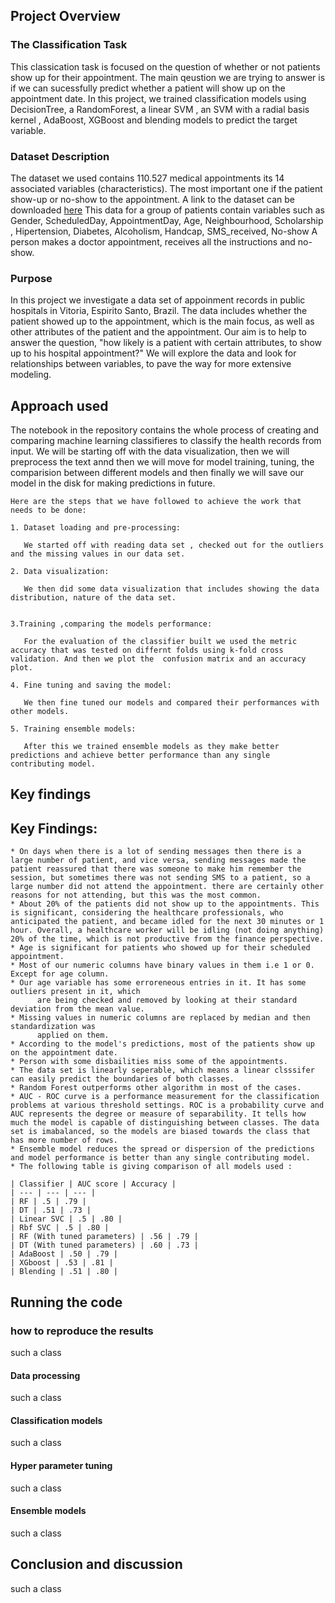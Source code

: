 ## Project Overview <a name ="overview"> </a>
### The Classification Task

This classication task is focused on the question of whether or not patients show up for their appointment. The main qeustion we are trying to answer is if we can sucessfully predict whether a patient will show up on the appointment date. In this project, we trained classification models using DecisionTree, a RandomForest, a linear SVM , an SVM with a radial basis kernel , AdaBoost, XGBoost and blending models to predict the target variable. 

### Dataset Description

The dataset we used contains 110.527 medical appointments its 14 associated variables (characteristics). The most important one if the patient show-up or no-show to the appointment. A link to the dataset can be downloaded [here](https://www.kaggle.com/joniarroba/noshowappointments)
This data for a group of patients contain variables such as Gender, ScheduledDay, AppointmentDay, Age, Neighbourhood, Scholarship , Hipertension, Diabetes, Alcoholism, Handcap, SMS_received, No-show A person makes a doctor appointment, receives all the instructions and no-show. 

### Purpose

In this project we investigate a data set of appoinment records in public hospitals in Vitoria, Espirito Santo, Brazil. The data includes whether the patient showed up to the appointment, which is the main focus, as well as other attributes of the patient and the appointment. Our aim is to help to answer the question, "how likely is a patient with certain attributes, to show up to his hospital appointment?" We will explore the data and look for relationships between variables, to pave the way for more extensive modeling.


## Approach used <a name ="overview"> </a>


The notebook in the repository contains the whole process of creating and comparing machine learning classifieres to classify the health records from input. We will be starting off with the data visualization, then we will preprocess the text annd then we will move for model training, tuning, the comparision between different models and then finally we will save our model in the disk for making predictions in future.
    
    Here are the steps that we have followed to achieve the work that needs to be done:
    
    1. Dataset loading and pre-processing:

       We started off with reading data set , checked out for the outliers and the missing values in our data set.

    2. Data visualization:

       We then did some data visualization that includes showing the data distribution, nature of the data set.
    
    
    3.Training ,comparing the models performance:
    
       For the evaluation of the classifier built we used the metric accuracy that was tested on differnt folds using k-fold cross validation. And then we plot the  confusion matrix and an accuracy plot.
    
    4. Fine tuning and saving the model:
    
       We then fine tuned our models and compared their performances with other models.
    
    5. Training ensemble models:
    
       After this we trained ensemble models as they make better predictions and achieve better performance than any single contributing model.  


## Key findings <a name ="overview"> </a>

## Key Findings:
    
    * On days when there is a lot of sending messages then there is a large number of patient, and vice versa, sending messages made the patient reassured that there was someone to make him remember the session, but sometimes there was not sending SMS to a patient, so a large number did not attend the appointment. there are certainly other reasons for not attending, but this was the most common.
    * About 20% of the patients did not show up to the appointments. This is significant, considering the healthcare professionals, who anticipated the patient, and became idled for the next 30 minutes or 1 hour. Overall, a healthcare worker will be idling (not doing anything) 20% of the time, which is not productive from the finance perspective.
    * Age is significant for patients who showed up for their scheduled appointment.
    * Most of our numeric columns have binary values in them i.e 1 or 0. Except for age column.    
    * Our age variable has some erroreneous entries in it. It has some outliers present in it, which 
          are being checked and removed by looking at their standard deviation from the mean value.
    * Missing values in numeric columns are replaced by median and then standardization was 
          applied on them.
    * According to the model's predictions, most of the patients show up on the appointment date.
    * Person with some disbailities miss some of the appointments.
    * The data set is linearly seperable, which means a linear clsssifer can easily predict the boundaries of both classes.
    * Random Forest outperforms other algorithm in most of the cases.
    * AUC - ROC curve is a performance measurement for the classification problems at various threshold settings. ROC is a probability curve and AUC represents the degree or measure of separability. It tells how much the model is capable of distinguishing between classes. The data set is imabalanced, so the models are biased towards the class that has more number of rows.
    * Ensemble model reduces the spread or dispersion of the predictions and model performance is better than any single contributing model. 
    * The following table is giving comparison of all models used :
    
    | Classifier | AUC score | Accuracy |
    | --- | --- | --- |
    | RF | .5 | .79 |
    | DT | .51 | .73 |
    | Linear SVC | .5 | .80 |
    | Rbf SVC | .5 | .80 |
    | RF (With tuned parameters) | .56 | .79 |
    | DT (With tuned parameters) | .60 | .73 |
    | AdaBoost | .50 | .79 |
    | XGboost | .53 | .81 |
    | Blending | .51 | .80 |
    

## Running the code <a name ="overview"> </a>
###  how to reproduce the results
such a class

#### Data processing
such a class

#### Classification models
such a class

#### Hyper parameter tuning
such a class

#### Ensemble models
such a class


## Conclusion and discussion <a name ="overview"> </a>
such a class
